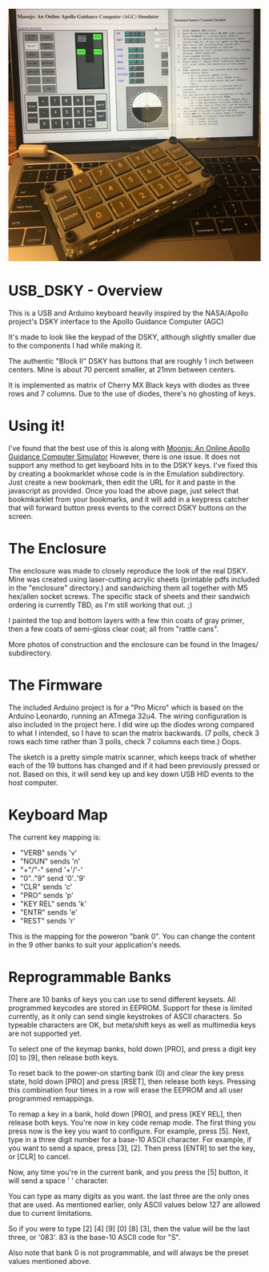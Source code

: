 ![Demo image of USB DSKY](https://raw.githubusercontent.com/BleuLlama/USB_DSKY/master/Images/04_demo_use.jpg)


# USB_DSKY - Overview

This is a USB and Arduino keyboard heavily inspired by the NASA/Apollo
project's DSKY interface to the Apollo Guidance Computer (AGC)

It's made to look like the keypad of the DSKY, although slightly
smaller due to the components I had while making it.

The authentic "Block II" DSKY has buttons that are roughly 1 inch
between centers.  Mine is about 70 percent smaller, at 21mm between
centers.

It is implemented as matrix of Cherry MX Black keys with diodes as
three rows and 7 columns.  Due to the use of diodes, there's no
ghosting of keys.

# Using it!

I've found that the best use of this is along with
[Moonjs: An Online Apollo Guidance Computer Simulator](http://svtsim.com/moonjs/agc.html)
However, there is one issue.  It does not support any method to get keyboard hits in to
the DSKY keys.  I've fixed this by creating a bookmarklet whose code is in the Emulation
subdirectory.  Just create a new bookmark, then edit the URL for it and paste in the 
javascript as provided.  Once you load the above page, just select that bookmkarklet 
from your bookmarks, and it will add in a keypress catcher that will forward button
press events to the correct DSKY buttons on the screen. 


# The Enclosure

The enclosure was made to closely reproduce the look of the real
DSKY.  Mine was created using laser-cutting acrylic sheets (printable
pdfs included in the "enclosure" directory.) and sandwiching them
all together with M5 hex/allen socket screws.  The specific stack
of sheets and their sandwich ordering is currently TBD, as I'm still
working that out. ;)

I painted the top and bottom layers with a few thin coats of
gray primer, then a few coats of semi-gloss clear coat; all from
"rattle cans".

More photos of construction and the enclosure can be found in
the Images/ subdirectory.

# The Firmware

The included Arduino project is for a "Pro Micro" which is based
on the Arduino Leonardo, running an ATmega 32u4.  The wiring
configuration is also included in the project here.  I did wire up
the diodes wrong compared to what I intended, so I have to scan the
matrix backwards. (7 polls, check 3 rows each time rather than 3
polls, check 7 columns each time.) Oops.

The sketch is a pretty simple matrix scanner, which keeps track of
whether each of the 19 buttons has changed and if it had been
previously pressed or not.  Based on this, it will send key up
and key down USB HID events to the host computer.

# Keyboard Map

The current key mapping is:

- "VERB" sends 'v'
- "NOUN" sends 'n'
- "+"/"-" send '+'/'-'
- "0".."9" send '0'..'9'
- "CLR" sends 'c'
- "PRO" sends 'p'
- "KEY REL" sends 'k'
- "ENTR" sends 'e'
- "REST" sends 'r'

This is the mapping for the poweron "bank 0".  You can change the content in 
the 9 other banks to suit your application's needs.

# Reprogrammable Banks

There are 10 banks of keys you can use to send different keysets.
All programmed keycodes are stored in EEPROM.  Support for these
is limited currently, as it only can send single keystrokes of ASCII
characters.  So typeable characters are OK, but meta/shift keys as
well as multimedia keys are not supported yet.

To select one of the keymap banks, hold down [PRO], and press a
digit key [0] to [9], then release both keys.

To reset back to the power-on starting bank (0) and clear the key
press state, hold down [PRO] and press [RSET], then release both
keys.  Pressing this combination four times in a row will erase the
EEPROM and all user programmed remappings.

To remap a key in a bank, hold down [PRO], and press [KEY REL],
then release both keys.  You're now in key code remap mode.  The
first thing you press now is the key you want to configure.  For
example, press [5].  Next, type in a three digit number for a base-10
ASCII character.  For example, if you want to send a space, press
[3], [2].  Then press [ENTR] to set the key, or [CLR] to cancel.

Now, any time you're in the current bank, and you press the [5]
button, it will send a space ' ' character.

You can type as many digits as you want. the last three are 
the only ones that are used.  As mentioned earlier, only ASCII
values below 127 are allowed due to current limitations.

So if you were to type [2] [4] [9] [0] [8] [3], then the value will
be the last three, or '083'.  83 is the base-10 ASCII code for "S".

Also note that bank 0 is not programmable, and will always be the
preset values mentioned above.
